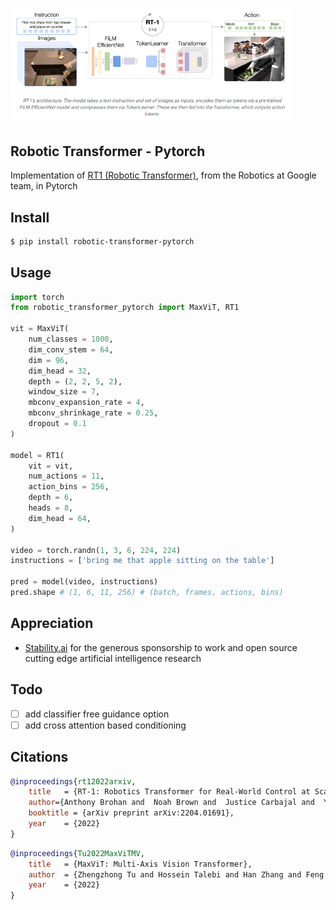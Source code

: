 <img src="./rt1.png" width="450px"></img>

## Robotic Transformer - Pytorch

Implementation of <a href="https://ai.googleblog.com/2022/12/rt-1-robotics-transformer-for-real.html">RT1 (Robotic Transformer)</a>, from the Robotics at Google team, in Pytorch

## Install

```bash
$ pip install robotic-transformer-pytorch
```

## Usage

```python
import torch
from robotic_transformer_pytorch import MaxViT, RT1

vit = MaxViT(
    num_classes = 1000,
    dim_conv_stem = 64,
    dim = 96,
    dim_head = 32,
    depth = (2, 2, 5, 2),
    window_size = 7,
    mbconv_expansion_rate = 4,
    mbconv_shrinkage_rate = 0.25,
    dropout = 0.1
)

model = RT1(
    vit = vit,
    num_actions = 11,
    action_bins = 256,
    depth = 6,
    heads = 8,
    dim_head = 64,
)

video = torch.randn(1, 3, 6, 224, 224)
instructions = ['bring me that apple sitting on the table']

pred = model(video, instructions)
pred.shape # (1, 6, 11, 256) # (batch, frames, actions, bins)
```

## Appreciation

- <a href="https://stability.ai/">Stability.ai</a> for the generous sponsorship to work and open source cutting edge artificial intelligence research


## Todo

- [ ] add classifier free guidance option
- [ ] add cross attention based conditioning

## Citations

```bibtex
@inproceedings{rt12022arxiv,
    title   = {RT-1: Robotics Transformer for Real-World Control at Scale},
    author={Anthony	Brohan and  Noah Brown and  Justice Carbajal and  Yevgen Chebotar and  Joseph Dabis and  Chelsea Finn and  Keerthana Gopalakrishnan and  Karol Hausman and  Alex Herzog and  Jasmine Hsu and  Julian Ibarz and  Brian Ichter and  Alex Irpan and  Tomas Jackson and  Sally Jesmonth and  Nikhil Joshi and  Ryan Julian and  Dmitry Kalashnikov and  Yuheng Kuang and  Isabel Leal and  Kuang-Huei Lee and  Sergey Levine and  Yao Lu and  Utsav Malla and  Deeksha Manjunath and  Igor Mordatch and  Ofir Nachum and  Carolina Parada and  Jodilyn Peralta and  Emily Perez and  Karl Pertsch and  Jornell Quiambao and  Kanishka Rao and  Michael Ryoo and  Grecia Salazar and  Pannag Sanketi and  Kevin Sayed and  Jaspiar Singh and  Sumedh Sontakke and  Austin Stone and  Clayton Tan and  Huong Tran and  Vincent Vanhoucke and Steve Vega and  Quan Vuong and  Fei Xia and  Ted Xiao and  Peng Xu and  Sichun Xu and  Tianhe Yu and  Brianna Zitkovich},
    booktitle = {arXiv preprint arXiv:2204.01691},
    year    = {2022}
}
```

```bibtex
@inproceedings{Tu2022MaxViTMV,
    title   = {MaxViT: Multi-Axis Vision Transformer},
    author  = {Zhengzhong Tu and Hossein Talebi and Han Zhang and Feng Yang and Peyman Milanfar and Alan Conrad Bovik and Yinxiao Li},
    year    = {2022}
}
```
